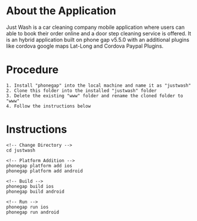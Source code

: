# About the Application
Just Wash is a car cleaning company mobile application where users can able to book their order online and a door step cleaning service is offered. It is an hybrid application built on phone gap v5.5.0 with an additional plugins like cordova google maps Lat-Long and Cordova Paypal Plugins.

# Procedure
	1. Install "phonegap" into the local machine and name it as "justwash"
	2. Clone this folder into the installed "justwash" folder
	3. Delete the existing "www" folder and rename the cloned folder to "www"
	4. Follow the instructions below

# Instructions
	<!-- Change Directory -->
	cd justwash

	<!-- Platform Addition -->
	phonegap platform add ios
	phonegap platform add android
	
	<!-- Build -->
	phonegap build ios
	phonegap build android
	
	<!-- Run -->
	phonegap run ios
	phonegap run android
